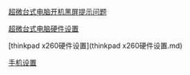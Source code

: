 [超微台式电脑开机黑屏提示问题](超微台式电脑开机黑屏提示问题.md)

[超微台式电脑硬件设置](超微台式电脑硬件设置.md)

[thinkpad x260硬件设置](thinkpad x260硬件设置.md)

[手机设置](手机设置.md)
